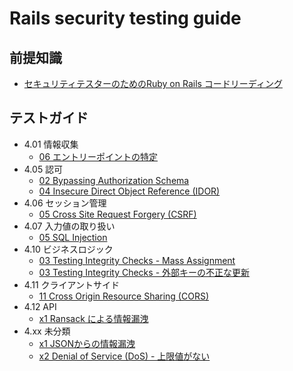 # Rails security testing guide

## 前提知識

- [セキュリティテスターのためのRuby on Rails コードリーディング](https://docs.google.com/presentation/d/18zITuFTR0AvYEZhuBc-drzuc6OTyAGovwO0GSuXZu5s/edit?usp=sharing)

## テストガイド

- 4.01 情報収集
  - [06 エントリーポイントの特定](01-Information_Gathering/06-Identify_Application_Entry_Points.md)
- 4.05 認可
  - [02 Bypassing Authorization Schema](05-Authorization_Testing/02-Testing_for_Bypassing_Authorization_Schema.md)
  - [04 Insecure Direct Object Reference (IDOR)](05-Authorization_Testing/04-Testing_for_Insecure_Direct_Object_References.md)
- 4.06 セッション管理
  - [05 Cross Site Request Forgery (CSRF)](06-Session_Management_Testing/05-Testing_for_Cross_Site_Request_Forgery.md)
- 4.07 入力値の取り扱い
  - [05 SQL Injection](07-Input_Validation_Testing/05-Testing_for_SQL_Injection.md)
- 4.10 ビジネスロジック
  - [03 Testing Integrity Checks - Mass Assignment](10-Business_Logic_Testing/03-03-Test_Integrity_Checks_Mass_Assignment.md)
  - [03 Testing Integrity Checks - 外部キーの不正な更新](10-Business_Logic_Testing/03-Test_Integrity_Checks_Foreign_Key_Manipulation.md)
- 4.11 クライアントサイド
  - [11 Cross Origin Resource Sharing (CORS)](11-Client-side_Testing/07-Testing_Cross_Origin_Resource_Sharing.md)
- 4.12 API
  - [x1 Ransack による情報漏洩](12-API_Testing/xx-Testing_Ransack.md)
- 4.xx 未分類
  - [x1 JSONからの情報漏洩](XX-misc/XX-JSONからの情報漏洩.md)
  - [x2 Denial of Service (DoS) - 上限値がない](XX-misc/XX-Denial_of_Service_上限値がない.md)
